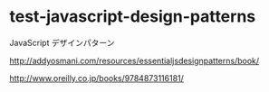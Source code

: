 test-javascript-design-patterns
===============================

JavaScript デザインパターン

http://addyosmani.com/resources/essentialjsdesignpatterns/book/

http://www.oreilly.co.jp/books/9784873116181/

